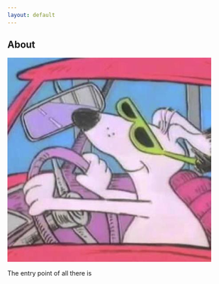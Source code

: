 ```yaml
---
layout: default
---
```


## About

<img class="profile-picture" src="default.jpg">

The entry point of all there is

<!-- ## Server Status

<script src="server_ping.js"></script> -->
